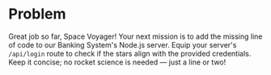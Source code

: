 # Problem
Great job so far, Space Voyager! Your next mission is to add the missing line of code to our Banking System's Node.js server. Equip your server's `/api/login` route to check if the stars align with the provided credentials. Keep it concise; no rocket science is needed — just a line or two!

